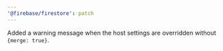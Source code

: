 ```yaml
---
'@firebase/firestore': patch
---
```


Added a warning message when the host settings are overridden without `{merge: true}`.
